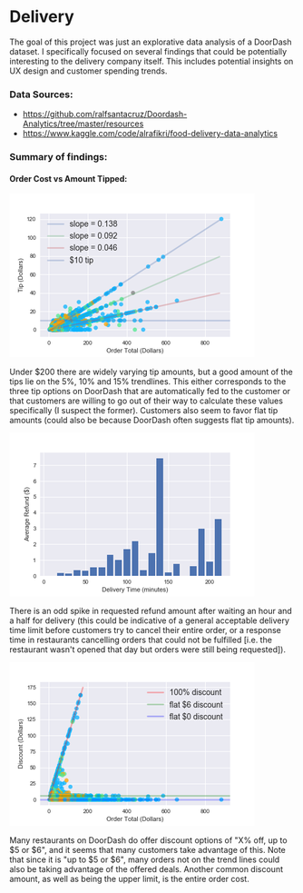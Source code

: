 # Delivery

The goal of this project was just an explorative data analysis of a DoorDash dataset. I specifically focused on several findings that could be potentially interesting to the delivery company itself. This includes potential insights on UX design and customer spending trends.

### Data Sources:
* https://github.com/ralfsantacruz/Doordash-Analytics/tree/master/resources
* https://www.kaggle.com/code/alrafikri/food-delivery-data-analytics

### Summary of findings:

#### Order Cost vs Amount Tipped:
![asdf](artifacts/CostvsTip_fit.png)

Under $200 there are widely varying tip amounts, but a good amount of the tips lie on the 5%, 10% and 15% trendlines. This either corresponds to the three tip options on DoorDash that are automatically fed to the customer or that customers are willing to go out of their way to calculate these values specifically (I suspect the former). Customers also seem to favor flat tip amounts (could also be because DoorDash often suggests flat tip amounts).

![asdf](artifacts/AvgRefundvsDelivery.png)

There is an odd spike in requested refund amount after waiting an hour and a half for delivery (this could be indicative of a general acceptable delivery time limit before customers try to cancel their entire order, or a response time in restaurants cancelling orders that could not be fulfilled [i.e. the restaurant wasn't opened that day but orders were still being requested]).

![asdf](artifacts/CostvsDiscount_fit.png)

Many restaurants on DoorDash do offer discount options of "X% off, up to $5 or $6", and it seems that many customers take advantage of this. Note that since it is "up to $5 or $6", many orders not on the trend lines could also be taking advantage of the offered deals. Another common discount amount, as well as being the upper limit, is the entire order cost.